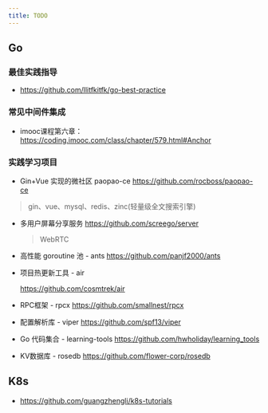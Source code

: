 ```yaml
---
title: TODO
---
```


## Go 

### 最佳实践指导

- https://github.com/llitfkitfk/go-best-practice

### 常见中间件集成

- imooc课程第六章：https://coding.imooc.com/class/chapter/579.html#Anchor

### 实践学习项目

-  Gin+Vue 实现的微社区 paopao-ce
  https://github.com/rocboss/paopao-ce

  > gin、vue、mysql、redis、zinc(轻量级全文搜索引擎)

- 多用户屏幕分享服务
  https://github.com/screego/server

  > WebRTC

- 高性能 goroutine 池 - ants
  https://github.com/panjf2000/ants

- 项目热更新工具 - air

  https://github.com/cosmtrek/air

- RPC框架 - rpcx
  https://github.com/smallnest/rpcx

- 配置解析库 - viper
  https://github.com/spf13/viper

- Go 代码集合 - learning-tools
  https://github.com/hwholiday/learning_tools

- KV数据库 - rosedb
  https://github.com/flower-corp/rosedb

  

## K8s

- https://github.com/guangzhengli/k8s-tutorials

